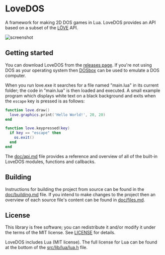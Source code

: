 # LoveDOS
A framework for making 2D DOS games in Lua. LoveDOS provides an API based on a
subset of the [LÖVE](https://love2d.org/) API.

![screenshot](https://cloud.githubusercontent.com/assets/3920290/3274842/db280102-f334-11e3-9967-f27f01d34d52.gif)

## Getting started
You can download LoveDOS from the
[releases page](https://github.com/rxi/lovedos/releases). If you're not
using DOS as your operating system then [DOSbox](http://www.dosbox.com/) can be
used to emulate a DOS computer.

When you run love.exe it searches for a file named "main.lua" in its current
folder; the code in "main.lua" is then loaded and executed. A small example
program which displays white text on a black background and exits when the
`escape` key is pressed is as follows:

```lua
function love.draw()
  love.graphics.print('Hello World!', 20, 20)
end

function love.keypressed(key)
  if key == "escape" then
    os.exit()
  end
end
```

The [doc/api.md](doc/api.md) file provides a reference and overview of all of
the built-in LoveDOS modules, functions and callbacks.


## Building
Instructions for building the project from source can be found in the
[doc/building.md](doc/building.md) file. If you intend to make changes to the
project then an overview of each source file's content can be found in
[doc/files.md](doc/files.md).


## License
This library is free software; you can redistribute it and/or modify it under
the terms of the MIT license. See [LICENSE](LICENSE) for details.

LoveDOS includes Lua (MIT license). The full license for Lua can be found at
the bottom of the [src/lib/lua/lua.h](src/lib/lua/lua.h) file.
